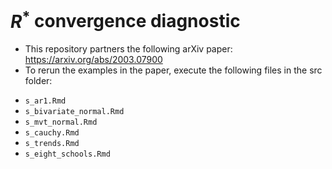 # $R^*$ convergence diagnostic

* This repository partners the following arXiv paper: https://arxiv.org/abs/2003.07900
* To rerun the examples in the paper, execute the following files in the src folder:

- `s_ar1.Rmd`
- `s_bivariate_normal.Rmd`
- `s_mvt_normal.Rmd`
- `s_cauchy.Rmd`
- `s_trends.Rmd`
- `s_eight_schools.Rmd`
